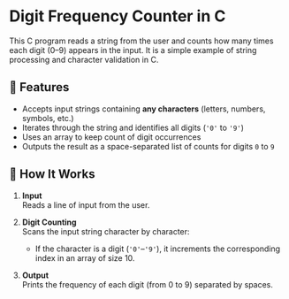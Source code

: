 # Digit Frequency Counter in C

This C program reads a string from the user and counts how many times each digit (0–9) appears in the input. It is a simple example of string processing and character validation in C.

## 🔧 Features

- Accepts input strings containing **any characters** (letters, numbers, symbols, etc.)
- Iterates through the string and identifies all digits (`'0'` to `'9'`)
- Uses an array to keep count of digit occurrences
- Outputs the result as a space-separated list of counts for digits `0` to `9`

## 🚀 How It Works

1. **Input**  
   Reads a line of input from the user.

2. **Digit Counting**  
   Scans the input string character by character:
   - If the character is a digit (`'0'`–`'9'`), it increments the corresponding index in an array of size 10.

3. **Output**  
   Prints the frequency of each digit (from 0 to 9) separated by spaces.


